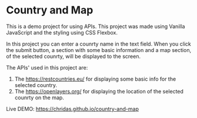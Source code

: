 # Country and Map

This is a demo project for using APIs. This project was made using Vanilla JavaScript and the styling using CSS Flexbox.

In this project you can enter a counrty name in the text field. When you click the submit button, a section with some basic information and a map section, of the selected counrty, will be displayed to the screen. 

The APIs' used in this project are:
1. The https://restcountries.eu/ for displaying some basic info for the selected country.
2. The https://openlayers.org/ for displaying the location of the selected counrty on the map. 

Live DEMO: https://chridas.github.io/country-and-map 